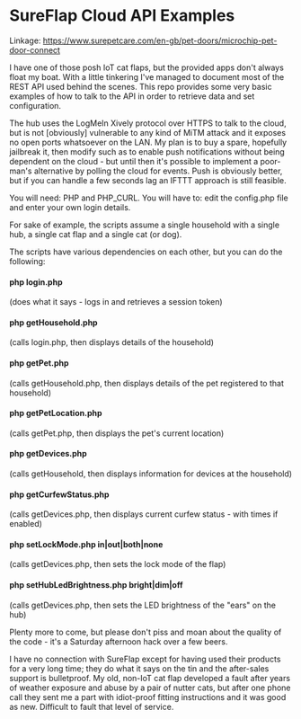# SureFlap Cloud API Examples

Linkage: https://www.surepetcare.com/en-gb/pet-doors/microchip-pet-door-connect

I have one of those posh IoT cat flaps, but the provided apps don't always float my boat. With a little tinkering I've managed to document most of the REST API used behind the scenes. This repo provides some very basic examples of how to talk to the API in order to retrieve data and set configuration.

The hub uses the LogMeIn Xively protocol over HTTPS to talk to the cloud, but is not [obviously] vulnerable to any kind of MiTM attack and it exposes no open ports whatsoever on the LAN. My plan is to buy a spare, hopefully jailbreak it, then modify such as to enable push notifications without being dependent on the cloud - but until then it's possible to implement a poor-man's alternative by polling the cloud for events. Push is obviously better, but if you can handle a few seconds lag an IFTTT approach is still feasible.

You will need: PHP and PHP_CURL.
You will have to: edit the config.php file and enter your own login details.

For sake of example, the scripts assume a single household with a single hub, a single cat flap and a single cat (or dog).

The scripts have various dependencies on each other, but you can do the following:

#### php login.php
(does what it says - logs in and retrieves a session token)

#### php getHousehold.php
(calls login.php, then displays details of the household)

#### php getPet.php
(calls getHousehold.php, then displays details of the pet registered to that household)

#### php getPetLocation.php
(calls getPet.php, then displays the pet's current location)

#### php getDevices.php
(calls getHousehold, then displays information for devices at the household)

#### php getCurfewStatus.php
(calls getDevices.php, then displays current curfew status - with times if enabled)

#### php setLockMode.php in|out|both|none
(calls getDevices.php, then sets the lock mode of the flap)

#### php setHubLedBrightness.php bright|dim|off
(calls getDevices.php, then sets the LED brightness of the "ears" on the hub)

Plenty more to come, but please don't piss and moan about the quality of the code - it's a Saturday afternoon hack over a few beers.

I have no connection with SureFlap except for having used their products for a very long time; they do what it says on the tin and the after-sales support is bulletproof. My old, non-IoT cat flap developed a fault after years of weather exposure and abuse by a pair of nutter cats, but after one phone call they sent me a part with idiot-proof fitting instructions and it was good as new. Difficult to fault that level of service.

